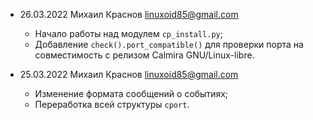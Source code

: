 * 26.03.2022 Михаил Краснов <linuxoid85@gmail.com>
	* Начало работы над модулем `cp_install.py`;
	* Добавление `check().port_compatible()` для проверки порта на совместимость с релизом Calmira GNU/Linux-libre.

* 25.03.2022 Михаил Краснов <linuxoid85@gmail.com>
	* Изменение формата сообщений о событиях;
	* Переработка всей структуры `cport`.
